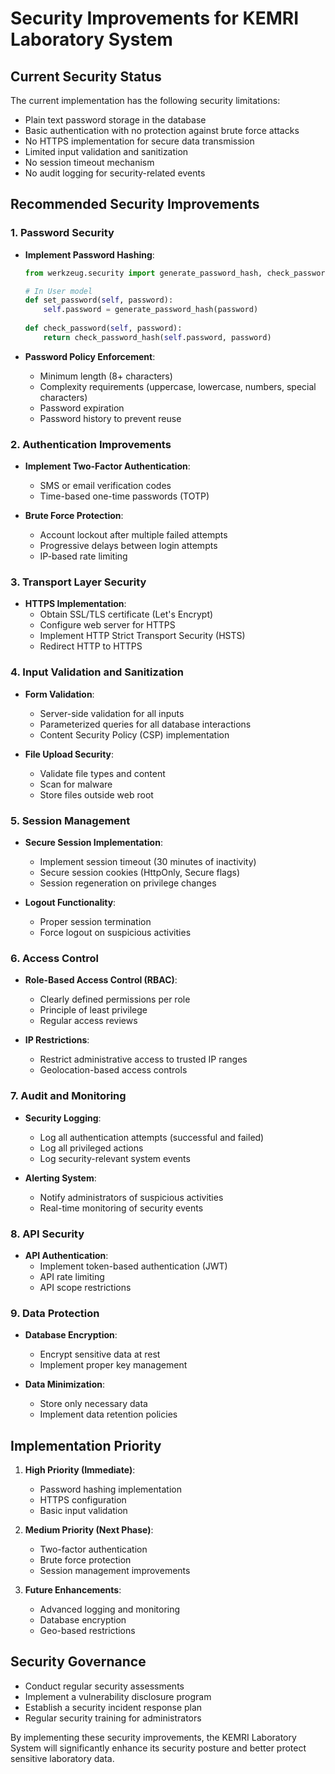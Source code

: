 # Security Improvements for KEMRI Laboratory System

## Current Security Status

The current implementation has the following security limitations:
- Plain text password storage in the database
- Basic authentication with no protection against brute force attacks
- No HTTPS implementation for secure data transmission
- Limited input validation and sanitization
- No session timeout mechanism
- No audit logging for security-related events

## Recommended Security Improvements

### 1. Password Security

- **Implement Password Hashing**: 
  ```python
  from werkzeug.security import generate_password_hash, check_password_hash
  
  # In User model
  def set_password(self, password):
      self.password = generate_password_hash(password)
      
  def check_password(self, password):
      return check_password_hash(self.password, password)
  ```

- **Password Policy Enforcement**:
  - Minimum length (8+ characters)
  - Complexity requirements (uppercase, lowercase, numbers, special characters)
  - Password expiration
  - Password history to prevent reuse

### 2. Authentication Improvements

- **Implement Two-Factor Authentication**:
  - SMS or email verification codes
  - Time-based one-time passwords (TOTP)
  
- **Brute Force Protection**:
  - Account lockout after multiple failed attempts
  - Progressive delays between login attempts
  - IP-based rate limiting

### 3. Transport Layer Security

- **HTTPS Implementation**:
  - Obtain SSL/TLS certificate (Let's Encrypt)
  - Configure web server for HTTPS
  - Implement HTTP Strict Transport Security (HSTS)
  - Redirect HTTP to HTTPS

### 4. Input Validation and Sanitization

- **Form Validation**:
  - Server-side validation for all inputs
  - Parameterized queries for all database interactions
  - Content Security Policy (CSP) implementation

- **File Upload Security**:
  - Validate file types and content
  - Scan for malware
  - Store files outside web root

### 5. Session Management

- **Secure Session Implementation**:
  - Implement session timeout (30 minutes of inactivity)
  - Secure session cookies (HttpOnly, Secure flags)
  - Session regeneration on privilege changes
  
- **Logout Functionality**:
  - Proper session termination
  - Force logout on suspicious activities

### 6. Access Control

- **Role-Based Access Control (RBAC)**:
  - Clearly defined permissions per role
  - Principle of least privilege
  - Regular access reviews
  
- **IP Restrictions**:
  - Restrict administrative access to trusted IP ranges
  - Geolocation-based access controls

### 7. Audit and Monitoring

- **Security Logging**:
  - Log all authentication attempts (successful and failed)
  - Log all privileged actions
  - Log security-relevant system events
  
- **Alerting System**:
  - Notify administrators of suspicious activities
  - Real-time monitoring of security events

### 8. API Security

- **API Authentication**:
  - Implement token-based authentication (JWT)
  - API rate limiting
  - API scope restrictions

### 9. Data Protection

- **Database Encryption**:
  - Encrypt sensitive data at rest
  - Implement proper key management
  
- **Data Minimization**:
  - Store only necessary data
  - Implement data retention policies

## Implementation Priority

1. **High Priority (Immediate)**:
   - Password hashing implementation
   - HTTPS configuration
   - Basic input validation

2. **Medium Priority (Next Phase)**:
   - Two-factor authentication
   - Brute force protection
   - Session management improvements

3. **Future Enhancements**:
   - Advanced logging and monitoring
   - Database encryption
   - Geo-based restrictions

## Security Governance

- Conduct regular security assessments
- Implement a vulnerability disclosure program
- Establish a security incident response plan
- Regular security training for administrators

By implementing these security improvements, the KEMRI Laboratory System will significantly enhance its security posture and better protect sensitive laboratory data. 